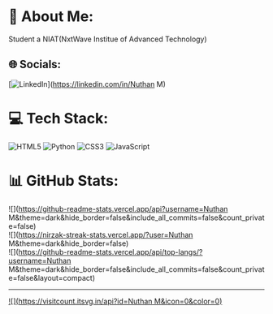 # 💫 About Me:
Student a NIAT(NxtWave Institue of Advanced Technology)


## 🌐 Socials:
[![LinkedIn](https://img.shields.io/badge/LinkedIn-%230077B5.svg?logo=linkedin&logoColor=white)](https://linkedin.com/in/Nuthan M) 

# 💻 Tech Stack:
![HTML5](https://img.shields.io/badge/html5-%23E34F26.svg?style=flat-square&logo=html5&logoColor=white) ![Python](https://img.shields.io/badge/python-3670A0?style=flat-square&logo=python&logoColor=ffdd54) ![CSS3](https://img.shields.io/badge/css3-%231572B6.svg?style=flat-square&logo=css3&logoColor=white) ![JavaScript](https://img.shields.io/badge/javascript-%23323330.svg?style=flat-square&logo=javascript&logoColor=%23F7DF1E)
# 📊 GitHub Stats:
![](https://github-readme-stats.vercel.app/api?username=Nuthan M&theme=dark&hide_border=false&include_all_commits=false&count_private=false)<br/>
![](https://nirzak-streak-stats.vercel.app/?user=Nuthan M&theme=dark&hide_border=false)<br/>
![](https://github-readme-stats.vercel.app/api/top-langs/?username=Nuthan M&theme=dark&hide_border=false&include_all_commits=false&count_private=false&layout=compact)

---
[![](https://visitcount.itsvg.in/api?id=Nuthan M&icon=0&color=0)](https://visitcount.itsvg.in)

<!-- Proudly created with GPRM ( https://gprm.itsvg.in ) -->
